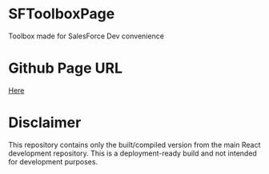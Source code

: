 # SFToolboxPage

Toolbox made for SalesForce Dev convenience

# Github Page URL
[Here](https://bahialrabih.github.io/SFToolboxPage/)

# Disclaimer
This repository contains only the built/compiled version from the main React development repository. This is a deployment-ready build and not intended for development purposes.



